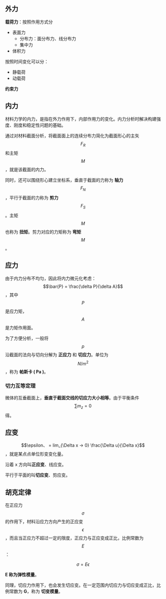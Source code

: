 ## 外力

**载荷力**：按照作用方式分

- 表面力
  - 分布力：面分布力、线分布力
  - 集中力
- 体积力

按照时间变化可以分：

- 静载荷
- 动载荷



**约束力**



## 内力

材料力学的内力，是指在外力作用下，内部作用力的变化。内力分析时解决构建强度、刚度和稳定性问题的基础。

通过对材料截面分析，将截面面上的连续分布力简化为截面形心的主矢 $$F_R$$ 和主矩 $$M$$，就是该截面的内力。

同时，还可以围绕形心建立坐标系，垂直于截面的力称为 **轴力** $$F_N$$，平行于截面的力称为 **剪力** $$F_S$$。主矩 $$M$$ 也称为 **扭矩**。剪力对应的力矩称为 **弯矩** $$M$$。



## 应力

由于内力分布不均匀，因此将内力微元化考虑：$$\bar{P} = \frac{\delta P}{\delta A}$$，其中 $$P$$ 是应力矩，$$A$$是力矩作用面。

为了方便分析，一般将 $$p$$ 沿截面的法向与切向分解为 **正应力** 和 **切应力**。单位为 $$N/m^2$$，称为 **帕斯卡 ( Pa )**。



### 切力互等定理

微体的互垂截面上，**垂直于截面交线的切应力大小相等**。由于平衡条件 $$\sum{m_z} = 0$$ 得。



## 应变

$$\epsilon、 = lim_{\Delta x -> 0} \frac{\Delta u}{\Delta x}$$，就是某点点单位形变变化量。

沿着 x 方向叫**正应变**、线应变。

平行于平面的叫**切应变**、剪应变。



## 胡克定律

在正应力$$\sigma$$ 的作用下，材料沿应力方向产生的正应变 $$\epsilon$$，而且当正应力不超过一定的限度，正应力与正应变成正比，比例常数为 $$E$$：

$$\sigma = E \epsilon$$

**E 称为弹性模量**。

同理，切应力作用下，也会发生切应变。在一定范围内切应力与切应变成正比，比例常数为 **G**，称为 **切变模量**。